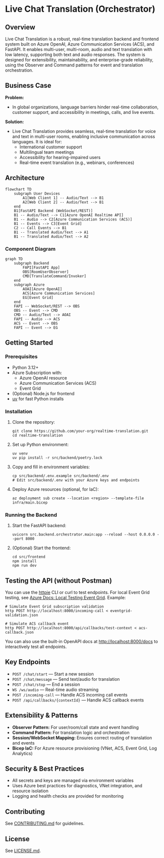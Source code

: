 # Live Chat Translation (Orchestrator)

## Overview

Live Chat Translation is a robust, real-time translation backend and frontend system built on Azure OpenAI, Azure Communication Services (ACS), and FastAPI. It enables multi-user, multi-room, audio and text translation with low latency, supporting both text and audio responses. The system is designed for extensibility, maintainability, and enterprise-grade reliability, using the Observer and Command patterns for event and translation orchestration.

## Business Case

**Problem:**
- In global organizations, language barriers hinder real-time collaboration, customer support, and accessibility in meetings, calls, and live events.

**Solution:**
- Live Chat Translation provides seamless, real-time translation for voice and text in multi-user rooms, enabling inclusive communication across languages. It is ideal for:
  - International customer support
  - Multilingual team meetings
  - Accessibility for hearing-impaired users
  - Real-time event translation (e.g., webinars, conferences)

## Architecture

```mermaid
flowchart TD
    subgraph User Devices
        A1[Web Client 1] -- Audio/Text --> B1
        A2[Web Client 2] -- Audio/Text --> B1
    end
    B1[FastAPI Backend (WebSocket/REST)]
    B1 -- Audio/Text --> C1[Azure OpenAI Realtime API]
    B1 -- Audio --> C2[Azure Communication Services (ACS)]
    B1 -- Events --> C3[Event Grid]
    C2 -- Call Events --> B1
    B1 -- Translated Audio/Text --> A1
    B1 -- Translated Audio/Text --> A2
```

### Component Diagram
```mermaid
graph TD
    subgraph Backend
        FAPI[FastAPI App]
        OBS[RoomUserObserver]
        CMD[TranslateCommand/Invoker]
    end
    subgraph Azure
        AOAI[Azure OpenAI]
        ACS[Azure Communication Services]
        EG[Event Grid]
    end
    FAPI -- WebSocket/REST --> OBS
    OBS -- Event --> CMD
    CMD -- Audio/Text --> AOAI
    FAPI -- Audio --> ACS
    ACS -- Event --> OBS
    FAPI -- Event --> EG
```

## Getting Started

### Prerequisites
- Python 3.12+
- Azure Subscription with:
  - Azure OpenAI resource
  - Azure Communication Services (ACS)
  - Event Grid
- (Optional) Node.js for frontend
- [uv](https://docs.astral.sh/uv/getting-started/installation/) for fast Python installs

### Installation
1. Clone the repository:
   ```pwsh
   git clone https://github.com/your-org/realtime-translation.git
   cd realtime-translation
   ```
2. Set up Python environment:
   ```pwsh
   uv venv
   uv pip install -r src/backend/poetry.lock
   ```
3. Copy and fill in environment variables:
   ```pwsh
   cp src/backend/.env.example src/backend/.env
   # Edit src/backend/.env with your Azure keys and endpoints
   ```
4. Deploy Azure resources (optional, for IaC):
   ```pwsh
   az deployment sub create --location <region> --template-file infra/main.bicep
   ```

### Running the Backend
1. Start the FastAPI backend:
   ```pwsh
   uvicorn src.backend.orchestrator.main:app --reload --host 0.0.0.0 --port 8000
   ```
2. (Optional) Start the frontend:
   ```pwsh
   cd src/frontend
   npm install
   npm run dev
   ```

## Testing the API (without Postman)

You can use the [httpie](https://httpie.io/) CLI or curl to test endpoints. For local Event Grid testing, see [Azure Docs: Local Testing Event Grid](https://github.com/MicrosoftDocs/azure-docs/blob/main/articles/communication-services/how-tos/event-grid/local-testing-event-grid.md). Example:

```pwsh
# Simulate Event Grid subscription validation
http POST http://localhost:8000/incoming-call < eventgrid-validation.json

# Simulate ACS callback event
http POST http://localhost:8000/api/callbacks/test-context < acs-callback.json
```

You can also use the built-in OpenAPI docs at [http://localhost:8000/docs](http://localhost:8000/docs) to interactively test all endpoints.

## Key Endpoints
- `POST /chat/start` — Start a new session
- `POST /chat/message` — Send text/audio for translation
- `POST /chat/stop` — End a session
- `WS /ws/audio` — Real-time audio streaming
- `POST /incoming-call` — Handle ACS incoming call events
- `POST /api/callbacks/{contextId}` — Handle ACS callback events

## Extensibility & Patterns
- **Observer Pattern:** For user/room/call state and event handling
- **Command Pattern:** For translation logic and orchestration
- **Session/WebSocket Mapping:** Ensures correct routing of translation and events
- **Bicep IaC:** For Azure resource provisioning (VNet, ACS, Event Grid, Log Analytics)

## Security & Best Practices
- All secrets and keys are managed via environment variables
- Uses Azure best practices for diagnostics, VNet integration, and resource isolation
- Logging and health checks are provided for monitoring

## Contributing
See [CONTRIBUTING.md](CONTRIBUTING.md) for guidelines.

## License
See [LICENSE.md](LICENSE.md).
